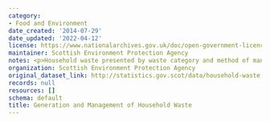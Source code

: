 ```yaml
---
category:
- Food and Environment
date_created: '2014-07-29'
date_updated: '2022-04-12'
license: https://www.nationalarchives.gov.uk/doc/open-government-licence/version/3/
maintainer: Scottish Environment Protection Agency
notes: <p>Household waste presented by waste category and method of management</p>
organization: Scottish Environment Protection Agency
original_dataset_link: http://statistics.gov.scot/data/household-waste
records: null
resources: []
schema: default
title: Generation and Management of Household Waste
---
```

